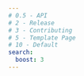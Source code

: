 ```yaml
---
# 0.5 - API
# 2 - Release
# 3 - Contributing
# 5 - Template Page
# 10 - Default
search:
  boost: 3
---
```


